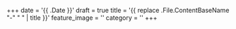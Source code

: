 +++
date = '{{ .Date }}'
draft = true
title = '{{ replace .File.ContentBaseName "-" " " | title }}'
feature_image = ''
category = ''
+++
